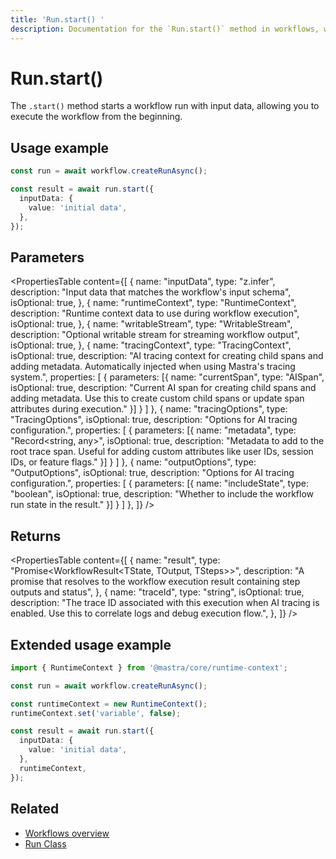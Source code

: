 ```yaml
---
title: 'Run.start() '
description: Documentation for the `Run.start()` method in workflows, which starts a workflow run with input data.
---
```


# Run.start()

The `.start()` method starts a workflow run with input data, allowing you to execute the workflow from the beginning.

## Usage example

```typescript showLineNumbers copy
const run = await workflow.createRunAsync();

const result = await run.start({
  inputData: {
    value: 'initial data',
  },
});
```

## Parameters

<PropertiesTable
content={[
{
name: "inputData",
type: "z.infer<TInput>",
description: "Input data that matches the workflow's input schema",
isOptional: true,
},
{
name: "runtimeContext",
type: "RuntimeContext",
description: "Runtime context data to use during workflow execution",
isOptional: true,
},
{
name: "writableStream",
type: "WritableStream<ChunkType>",
description: "Optional writable stream for streaming workflow output",
isOptional: true,
},
{
name: "tracingContext",
type: "TracingContext",
isOptional: true,
description: "AI tracing context for creating child spans and adding metadata. Automatically injected when using Mastra's tracing system.",
properties: [
{
parameters: [{
name: "currentSpan",
type: "AISpan",
isOptional: true,
description: "Current AI span for creating child spans and adding metadata. Use this to create custom child spans or update span attributes during execution."
}]
}
]
},
{
name: "tracingOptions",
type: "TracingOptions",
isOptional: true,
description: "Options for AI tracing configuration.",
properties: [
{
parameters: [{
name: "metadata",
type: "Record<string, any>",
isOptional: true,
description: "Metadata to add to the root trace span. Useful for adding custom attributes like user IDs, session IDs, or feature flags."
}]
}
]
},
{
name: "outputOptions",
type: "OutputOptions",
isOptional: true,
description: "Options for AI tracing configuration.",
properties: [
{
parameters: [{
name: "includeState",
type: "boolean",
isOptional: true,
description: "Whether to include the workflow run state in the result."
}]
}
]
},
]}
/>

## Returns

<PropertiesTable
content={[
{
name: "result",
type: "Promise<WorkflowResult<TState, TOutput, TSteps>>",
description: "A promise that resolves to the workflow execution result containing step outputs and status",
},
{
name: "traceId",
type: "string",
isOptional: true,
description: "The trace ID associated with this execution when AI tracing is enabled. Use this to correlate logs and debug execution flow.",
},
]}
/>

## Extended usage example

```typescript showLineNumbers copy
import { RuntimeContext } from '@mastra/core/runtime-context';

const run = await workflow.createRunAsync();

const runtimeContext = new RuntimeContext();
runtimeContext.set('variable', false);

const result = await run.start({
  inputData: {
    value: 'initial data',
  },
  runtimeContext,
});
```

## Related

- [Workflows overview](/docs/workflows/overview#run-workflow)
- [Run Class](../run)
